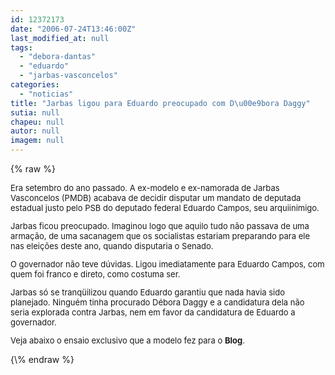 ```yaml
---
id: 12372173
date: "2006-07-24T13:46:00Z"
last_modified_at: null
tags:
  - "debora-dantas"
  - "eduardo"
  - "jarbas-vasconcelos"
categories:
  - "noticias"
title: "Jarbas ligou para Eduardo preocupado com D\u00e9bora Daggy"
sutia: null
chapeu: null
autor: null
imagem: null
---
```

{\% raw %}
<p><FONT size=2></p>
<p><P>Era setembro do ano passado. A ex-modelo e ex-namorada de Jarbas Vasconcelos (PMDB) acabava de decidir disputar um mandato de deputada estadual justo pelo PSB do deputado federal Eduardo Campos, seu arquiinimigo.</P></p>
<p><P>Jarbas ficou preocupado. Imaginou logo que aquilo tudo não passava de uma armação, de uma sacanagem que os socialistas estariam preparando para ele nas eleições deste ano, quando disputaria o Senado.</P></p>
<p><P>O governador não teve dúvidas. Ligou imediatamente para Eduardo Campos, com quem foi franco e direto, como costuma ser. </P></p>
<p><P>Jarbas só se tranqüilizou quando Eduardo garantiu que nada havia sido planejado. Ninguém tinha procurado Débora Daggy e a candidatura dela não seria explorada contra Jarbas,&nbsp;nem em favor da candidatura de Eduardo a governador.</P></p>
<p><P>Veja abaixo o ensaio exclusivo que a modelo fez para o <B>Blog</B>.</P></FONT> </p>
{\% endraw %}